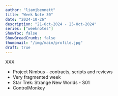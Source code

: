 ```yaml
---
author: "liamjbennett"
title: "Week Note 30"
date: "2024-10-26"
description: "21-Oct-2024 - 25-Oct-2024"
series: ["weeknotes"]
ShowToc: false
ShowBreadCrumbs: false
thumbnail: "/img/main/profile.jpg"
draft: true
---
```


XXX

* Project Nimbus - contracts, scripts and reviews
* Very fragmented week
* Star Trek: Strange New Worlds - S01
* ControlMonkey